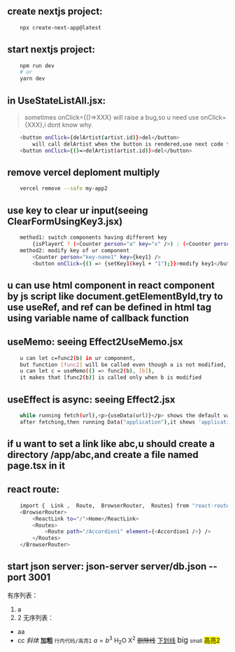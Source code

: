 ## create nextjs project:

```bash
    npx create-next-app@latest
```

## start nextjs project:

```bash
    npm run dev
    # or
    yarn dev
```


## in UseStateListAll.jsx:
> sometimes onClick={()=>XXX} will raise a bug,so u need use onClick={XXX},i dont know why.

```bash
    <button onClick={delArtist(artist.id)}>del</button>
        will call delArtist when the button is rendered,use next code to prevent it:
    <button onClick={()=>delArtist(artist.id)}>del</button>
```
        
## remove vercel deploment multiply

```bash
    vercel remove --safe my-app2
```

## use key to clear ur input(seeing ClearFormUsingKey3.jsx)

```bash
    method1: switch components having different key
        {isPlayerC ? (<Counter person="a" key="x" />) : (<Counter person="b" key="y" />)}
    method2: modify key of ur component
        <Counter person="key-name1" key={key1} />
        <button onClick={() => {setKey1(key1 + "1");}}>modify key1</button>
```

## u can use html component in react component by js script like document.getElementById,try to use useRef, and ref can be defined in html tag using variable name of callback function

## useMemo: seeing Effect2UseMemo.jsx

```bash
    u can let c=func2(b) in ur component,
    but function [func2] will be called even though a is not modified,
    u can let c = useMemo(() => func2(b), [b]),
    it makes that [func2(b)] is called only when b is modified
```

## useEffect is async: seeing Effect2.jsx

```bash
    while running fetch(url),<p>{useData(url)}</p> shows the default value '666',
    after fetching,then running Data("application"),it shows 'application'
```

## if u want to set a link like <Link href="/abc">abc</Link>,u should create a directory /app/abc,and create a file named page.tsx in it

## react route:

```bash
    import {  Link ,  Route,  BrowserRouter,  Routes} from "react-router-dom";
    <BrowserRouter>
        <ReactLink to="/">Home</ReactLink>
        <Routes>
            <Route path="/Accordion1" element={<Accordion1 />} />
        </Routes>
    </BrowserRouter>
```

## start json server: json-server server/db.json --port 3001  

有序列表：
1. a
2. 2
无序列表：
- aa
- cc
*斜体* **加粗** `行内代码/高亮1` $a=b^3$ H<sub>2</sub>O  X<sup>2</sup> ~~删除线~~ <u>下划线</u> <big>big</big> <small>small</small> <mark>高亮2</mark> 
